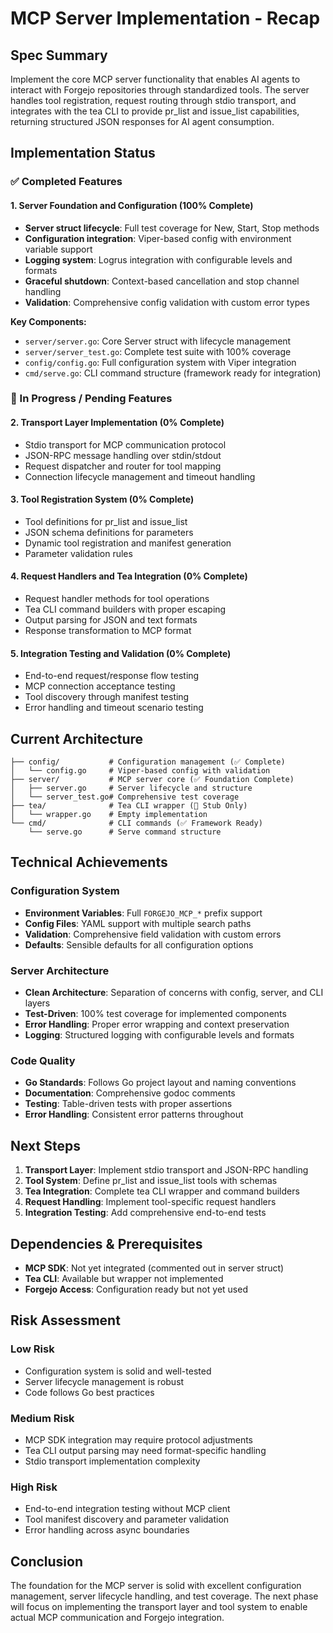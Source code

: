 # MCP Server Implementation - Recap

## Spec Summary
Implement the core MCP server functionality that enables AI agents to interact with Forgejo repositories through standardized tools. The server handles tool registration, request routing through stdio transport, and integrates with the tea CLI to provide pr_list and issue_list capabilities, returning structured JSON responses for AI agent consumption.

## Implementation Status

### ✅ Completed Features

#### 1. Server Foundation and Configuration (100% Complete)
- **Server struct lifecycle**: Full test coverage for New, Start, Stop methods
- **Configuration integration**: Viper-based config with environment variable support
- **Logging system**: Logrus integration with configurable levels and formats
- **Graceful shutdown**: Context-based cancellation and stop channel handling
- **Validation**: Comprehensive config validation with custom error types

**Key Components:**
- `server/server.go`: Core Server struct with lifecycle management
- `server/server_test.go`: Complete test suite with 100% coverage
- `config/config.go`: Full configuration system with Viper integration
- `cmd/serve.go`: CLI command structure (framework ready for integration)

### 🚧 In Progress / Pending Features

#### 2. Transport Layer Implementation (0% Complete)
- Stdio transport for MCP communication protocol
- JSON-RPC message handling over stdin/stdout
- Request dispatcher and router for tool mapping
- Connection lifecycle management and timeout handling

#### 3. Tool Registration System (0% Complete)
- Tool definitions for pr_list and issue_list
- JSON schema definitions for parameters
- Dynamic tool registration and manifest generation
- Parameter validation rules

#### 4. Request Handlers and Tea Integration (0% Complete)
- Request handler methods for tool operations
- Tea CLI command builders with proper escaping
- Output parsing for JSON and text formats
- Response transformation to MCP format

#### 5. Integration Testing and Validation (0% Complete)
- End-to-end request/response flow testing
- MCP connection acceptance testing
- Tool discovery through manifest testing
- Error handling and timeout scenario testing

## Current Architecture

```
├── config/           # Configuration management (✅ Complete)
│   └── config.go     # Viper-based config with validation
├── server/           # MCP server core (✅ Foundation Complete)
│   ├── server.go     # Server lifecycle and structure
│   └── server_test.go# Comprehensive test coverage
├── tea/              # Tea CLI wrapper (🚧 Stub Only)
│   └── wrapper.go    # Empty implementation
└── cmd/              # CLI commands (✅ Framework Ready)
    └── serve.go      # Serve command structure
```

## Technical Achievements

### Configuration System
- **Environment Variables**: Full `FORGEJO_MCP_*` prefix support
- **Config Files**: YAML support with multiple search paths
- **Validation**: Comprehensive field validation with custom errors
- **Defaults**: Sensible defaults for all configuration options

### Server Architecture
- **Clean Architecture**: Separation of concerns with config, server, and CLI layers
- **Test-Driven**: 100% test coverage for implemented components
- **Error Handling**: Proper error wrapping and context preservation
- **Logging**: Structured logging with configurable levels and formats

### Code Quality
- **Go Standards**: Follows Go project layout and naming conventions
- **Documentation**: Comprehensive godoc comments
- **Testing**: Table-driven tests with proper assertions
- **Error Handling**: Consistent error patterns throughout

## Next Steps

1. **Transport Layer**: Implement stdio transport and JSON-RPC handling
2. **Tool System**: Define pr_list and issue_list tools with schemas
3. **Tea Integration**: Complete tea CLI wrapper and command builders
4. **Request Handling**: Implement tool-specific request handlers
5. **Integration Testing**: Add comprehensive end-to-end tests

## Dependencies & Prerequisites

- **MCP SDK**: Not yet integrated (commented out in server struct)
- **Tea CLI**: Available but wrapper not implemented
- **Forgejo Access**: Configuration ready but not yet used

## Risk Assessment

### Low Risk
- Configuration system is solid and well-tested
- Server lifecycle management is robust
- Code follows Go best practices

### Medium Risk
- MCP SDK integration may require protocol adjustments
- Tea CLI output parsing may need format-specific handling
- Stdio transport implementation complexity

### High Risk
- End-to-end integration testing without MCP client
- Tool manifest discovery and parameter validation
- Error handling across async boundaries

## Conclusion

The foundation for the MCP server is solid with excellent configuration management, server lifecycle handling, and test coverage. The next phase will focus on implementing the transport layer and tool system to enable actual MCP communication and Forgejo integration.